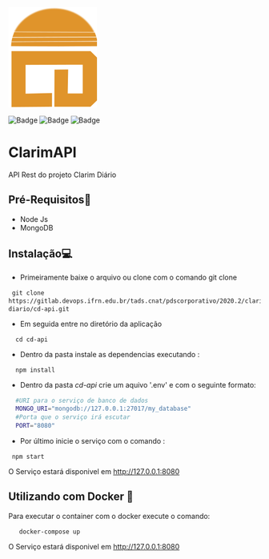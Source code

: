 ![ClarimAPI](signo-transparente.png)

![Badge](https://img.shields.io/static/v1?label=NodeJS&message=v12.18.1&color=blue&style=<STYLE>&logo=ghost) 
![Badge](https://img.shields.io/static/v1?label=Express&message=v4.16.1&color=blue&style=<STYLE>&logo=ghost)
![Badge](https://img.shields.io/static/v1?label=Mongoose&message=v5.10.8&color=blue&style=<STYLE>&logo=ghost>) 


# ClarimAPI
API Rest do projeto Clarim Diário


## Pré-Requisitos📃
   * Node Js
   * MongoDB

## Instalação💻
   
   * Primeiramente baixe o arquivo ou clone com o comando git clone
   
~~~
 git clone https://gitlab.devops.ifrn.edu.br/tads.cnat/pdscorporativo/2020.2/clarim-diario/cd-api.git
~~~

  * Em seguida entre no diretório da aplicação
  
  ~~~
    cd cd-api
  ~~~
   * Dentro da pasta instale as dependencias executando :
   
  ~~~
    npm install
  ~~~~
  
  * Dentro da pasta *cd-api* crie um aquivo '.env' e com o seguinte formato:
  ```bash
    #URI para o serviço de banco de dados
    MONGO_URI="mongodb://127.0.0.1:27017/my_database"
    #Porta que o serviço irá escutar
    PORT="8080"
  ```
  
  * Por último inicie o serviço com o comando :
  ~~~
   npm start
  ~~~

  O Serviço estará disponivel em http://127.0.0.1:8080

## Utilizando com Docker 🐳

Para executar o container com o docker execute o comando:
~~~
   docker-compose up
~~~

O Serviço estará disponivel em http://127.0.0.1:8080
